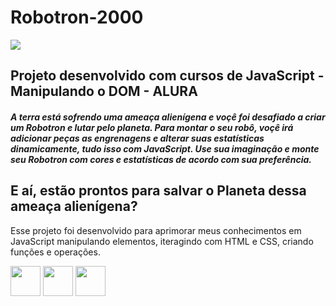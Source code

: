 # Robotron-2000
<img src="https://github.com/AnaKercia1/Robotron-2000/assets/123599474/df186d01-5e29-4e18-a989-583e06d2a4e8">

## Projeto desenvolvido com cursos de JavaScript - Manipulando o DOM - ALURA

##### A terra está sofrendo uma ameaça alienígena e voçê foi desafiado a criar um Robotron e lutar pelo planeta. Para montar o seu robô, voçê irá adicionar peças as engrenagens e alterar suas estatísticas dinamicamente, tudo isso com JavaScript. Use sua imaginação e monte seu Robotron com cores e estatísticas de acordo com sua preferência. 

## E aí, estão prontos para salvar o **Planeta** dessa ameaça alienígena?

Esse projeto foi desenvolvido para aprimorar meus conhecimentos em JavaScript manipulando elementos, iteragindo com HTML e CSS, criando funções e operações.

<img src="https://github.com/AnaKercia1/Robotron-2000/assets/123599474/2be7c164-5594-487f-8fa9-5d7be019a50f" width="48">
<img src="https://github.com/AnaKercia1/Robotron-2000/assets/123599474/3e618180-932f-4181-8c9b-b68d0c1d3475" width="48">
<img src="https://github.com/AnaKercia1/Robotron-2000/assets/123599474/0fd3075c-7a2b-460b-af21-3c93b0de296b" width="48">
